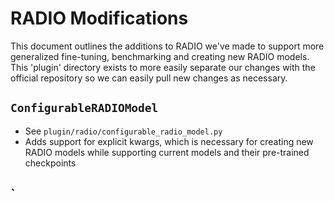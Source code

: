 # RADIO Modifications

This document outlines the additions to RADIO we've made to support more generalized fine-tuning, benchmarking and creating new RADIO models. This 'plugin' directory exists to more easily separate
our changes with the official repository so we can easily pull new changes as necessary.

## `ConfigurableRADIOModel`

- See `plugin/radio/configurable_radio_model.py`
- Adds support for explicit kwargs, which is necessary for creating new RADIO models while supporting current models and their pre-trained checkpoints

## `